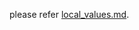 please refer [local_values.md]([https://pages.github.com/](https://github.com/suryaT1/terraform/blob/aws_terraform/local_values/local_values_.md)).
